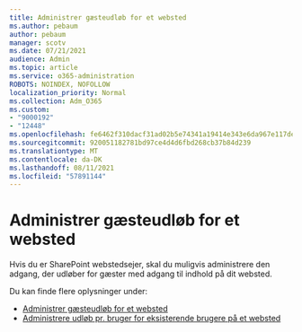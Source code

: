 ```yaml
---
title: Administrer gæsteudløb for et websted
ms.author: pebaum
author: pebaum
manager: scotv
ms.date: 07/21/2021
audience: Admin
ms.topic: article
ms.service: o365-administration
ROBOTS: NOINDEX, NOFOLLOW
localization_priority: Normal
ms.collection: Adm_O365
ms.custom:
- "9000192"
- "12448"
ms.openlocfilehash: fe6462f310dacf31ad02b5e74341a19414e343e6da967e117de6789d569b0caa
ms.sourcegitcommit: 920051182781bd97ce4d4d6fbd268cb37b84d239
ms.translationtype: MT
ms.contentlocale: da-DK
ms.lasthandoff: 08/11/2021
ms.locfileid: "57891144"
---
```

# <a name="manage-guest-expiration-for-a-site"></a>Administrer gæsteudløb for et websted

Hvis du er SharePoint webstedsejer, skal du muligvis administrere den adgang, der udløber for gæster med adgang til indhold på dit websted.

Du kan finde flere oplysninger under:

- [Administrer gæsteudløb for et websted](https://support.microsoft.com/office/manage-guest-expiration-for-a-site-25bee24f-42ad-4ee8-8402-4186eed74dea)
- [Administrere udløb pr. bruger for eksisterende brugere på et websted](https://docs.microsoft.com/sharepoint/dev/solution-guidance/manage-user-sharing-expiration)